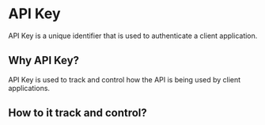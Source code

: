 # API Key

API Key is a unique identifier that is used to authenticate a client application.

## Why API Key?

API Key is used to track and control how the API is being used by client applications.

## How to it track and control?



